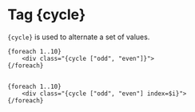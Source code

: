 Tag {cycle}
===========

`{cycle}` is used to alternate a set of values.

```smarty
{foreach 1..10}
    <div class="{cycle ["odd", "even"]}">
{/foreach}


{foreach 1..10}
    <div class="{cycle ["odd", "even"] index=$i}">
{/foreach}
```